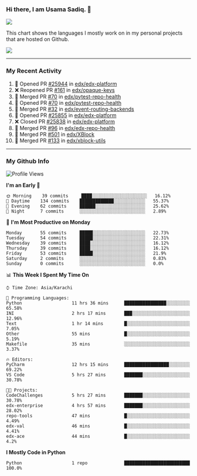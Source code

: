 ### Hi there, I am Usama Sadiq. 👋

<img align="center" src="https://github-readme-stats.vercel.app/api?username=UsamaSadiq&custom_title=My Stats&show_icons=true&theme=dark&count_private=true&include_all_commits=true" />


This chart shows the languages I mostly work on in my personal projects that are hosted on Github.

<img align="center" src="https://github-readme-stats.vercel.app/api/top-langs/?username=UsamaSadiq&langs_count=10&layout=compact" />

<!---
---
<a><img align="center" src="https://github-readme-stats.vercel.app/api/pin/?username=UsamaSadiq&repo=CodeChallenges)" /></a>
--->
--- 

### My Recent Activity
<!--START_SECTION:activity-->
1. 💪 Opened PR [#25944](https://github.com/edx/edx-platform/pull/25944) in [edx/edx-platform](https://github.com/edx/edx-platform)
2. ❌ Reopened PR [#161](https://github.com/edx/opaque-keys/pull/161) in [edx/opaque-keys](https://github.com/edx/opaque-keys)
3. 🎉 Merged PR [#70](https://github.com/edx/pytest-repo-health/pull/70) in [edx/pytest-repo-health](https://github.com/edx/pytest-repo-health)
4. 💪 Opened PR [#70](https://github.com/edx/pytest-repo-health/pull/70) in [edx/pytest-repo-health](https://github.com/edx/pytest-repo-health)
5. 🎉 Merged PR [#32](https://github.com/edx/event-routing-backends/pull/32) in [edx/event-routing-backends](https://github.com/edx/event-routing-backends)
6. 💪 Opened PR [#25855](https://github.com/edx/edx-platform/pull/25855) in [edx/edx-platform](https://github.com/edx/edx-platform)
7. ❌ Closed PR [#25838](https://github.com/edx/edx-platform/pull/25838) in [edx/edx-platform](https://github.com/edx/edx-platform)
8. 🎉 Merged PR [#96](https://github.com/edx/edx-repo-health/pull/96) in [edx/edx-repo-health](https://github.com/edx/edx-repo-health)
9. 🎉 Merged PR [#501](https://github.com/edx/XBlock/pull/501) in [edx/XBlock](https://github.com/edx/XBlock)
10. 🎉 Merged PR [#133](https://github.com/edx/xblock-utils/pull/133) in [edx/xblock-utils](https://github.com/edx/xblock-utils)
<!--END_SECTION:activity-->

--- 
### My Github Info
<!--START_SECTION:waka-->
![Profile Views](http://img.shields.io/badge/Profile%20Views-338-blue)

**I'm an Early 🐤** 

```text
🌞 Morning    39 commits     ████░░░░░░░░░░░░░░░░░░░░░   16.12% 
🌆 Daytime    134 commits    █████████████░░░░░░░░░░░░   55.37% 
🌃 Evening    62 commits     ██████░░░░░░░░░░░░░░░░░░░   25.62% 
🌙 Night      7 commits      ░░░░░░░░░░░░░░░░░░░░░░░░░   2.89%

```
📅 **I'm Most Productive on Monday** 

```text
Monday       55 commits     █████░░░░░░░░░░░░░░░░░░░░   22.73% 
Tuesday      54 commits     █████░░░░░░░░░░░░░░░░░░░░   22.31% 
Wednesday    39 commits     ████░░░░░░░░░░░░░░░░░░░░░   16.12% 
Thursday     39 commits     ████░░░░░░░░░░░░░░░░░░░░░   16.12% 
Friday       53 commits     █████░░░░░░░░░░░░░░░░░░░░   21.9% 
Saturday     2 commits      ░░░░░░░░░░░░░░░░░░░░░░░░░   0.83% 
Sunday       0 commits      ░░░░░░░░░░░░░░░░░░░░░░░░░   0.0%

```


📊 **This Week I Spent My Time On** 

```text
⌚︎ Time Zone: Asia/Karachi

💬 Programming Languages: 
Python                   11 hrs 36 mins      ████████████████░░░░░░░░░   65.58% 
INI                      2 hrs 17 mins       ███░░░░░░░░░░░░░░░░░░░░░░   12.96% 
Text                     1 hr 14 mins        █░░░░░░░░░░░░░░░░░░░░░░░░   7.05% 
Other                    55 mins             █░░░░░░░░░░░░░░░░░░░░░░░░   5.19% 
Makefile                 35 mins             ░░░░░░░░░░░░░░░░░░░░░░░░░   3.37%

🔥 Editors: 
PyCharm                  12 hrs 15 mins      █████████████████░░░░░░░░   69.22% 
VS Code                  5 hrs 27 mins       ███████░░░░░░░░░░░░░░░░░░   30.78%

🐱‍💻 Projects: 
CodeChallenges           5 hrs 27 mins       ███████░░░░░░░░░░░░░░░░░░   30.78% 
edx-enterprise           4 hrs 57 mins       ███████░░░░░░░░░░░░░░░░░░   28.02% 
repo-tools               47 mins             █░░░░░░░░░░░░░░░░░░░░░░░░   4.49% 
edx-val                  46 mins             █░░░░░░░░░░░░░░░░░░░░░░░░   4.41% 
edx-ace                  44 mins             █░░░░░░░░░░░░░░░░░░░░░░░░   4.2%

```

**I Mostly Code in Python** 

```text
Python                   1 repo              █████████████████████████   100.0%

```



<!--END_SECTION:waka-->
<!--
**UsamaSadiq/UsamaSadiq** is a ✨ _special_ ✨ repository because its `README.md` (this file) appears on your GitHub profile.

Here are some ideas to get you started:

- 🔭 I’m currently working on ...
- 🌱 I’m currently learning ...
- 👯 I’m looking to collaborate on ...
- 🤔 I’m looking for help with ...
- 💬 Ask me about ...
- 📫 How to reach me: ...
- 😄 Pronouns: ...
- ⚡ Fun fact: ...
-->
